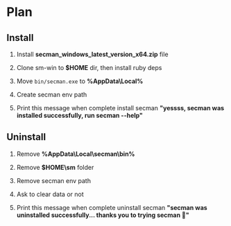 # Plan

## Install

1. Install **secman_windows_latest_version_x64.zip** file

2. Clone sm-win to **$HOME** dir, then install ruby deps

3. Move `bin/secman.exe` to **%AppData\Local%**

4. Create secman env path

5. Print this message when complete install secman
    **"yessss, secman was installed successfully, run secman --help"**

## Uninstall

1. Remove **%AppData\Local\secman\bin%**

2. Remove **$HOME\sm** folder

3. Remove secman env path

4. Ask to clear data or not

5. Print this message when complete uninstall secman
    **"secman was uninstalled successfully... thanks you to trying secman 👋"**
